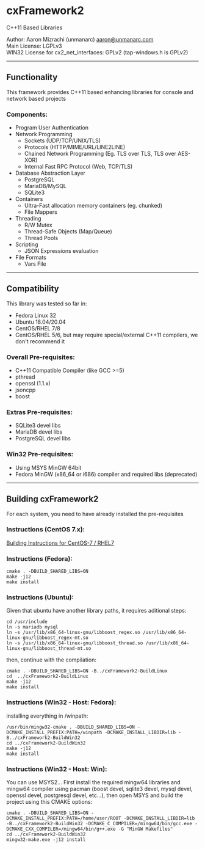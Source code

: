 # cxFramework2 

C++11 Based Libraries  
  
Author: Aaron Mizrachi (unmanarc) <aaron@unmanarc.com>   
Main License: LGPLv3   
WIN32 License for cx2_net_interfaces: GPLv2 (tap-windows.h is GPLv2)  


***
## Functionality

This framework provides C++11 based enhancing libraries for console and network based projects

### Components:

* Program User Authentication
* Network Programming
  * Sockets (UDP/TCP/UNIX/TLS)
  * Protocols (HTTP/MIME/URL/LINE2LINE)
  * Chained Network Programming (Eg. TLS over TLS, TLS over AES-XOR)
  * Internal Fast RPC Protocol (Web, TCP/TLS)
* Database Abstraction Layer
  * PostgreSQL
  * MariaDB/MySQL
  * SQLite3
* Containers
  * Ultra-Fast allocation memory containers (eg. chunked)
  * File Mappers
* Threading
  * R/W Mutex
  * Thread-Safe Objects (Map/Queue)
  * Thread Pools
* Scripting
  * JSON Expressions evaluation
* File Formats
  * Vars File

***
## Compatibility

This library was tested so far in:

* Fedora Linux 32
* Ubuntu 18.04/20.04
* CentOS/RHEL 7/8
* CentOS/RHEL 5/6, but may require special/external C++11 compilers, we don't recommend it

### Overall Pre-requisites:

* C++11 Compatible Compiler (like GCC >=5)
* pthread
* openssl (1.1.x)
* jsoncpp
* boost

### Extras Pre-requisites:

* SQLite3 devel libs
* MariaDB devel libs
* PostgreSQL devel libs

### Win32 Pre-requisites:

* Using MSYS MinGW 64bit
* Fedora MinGW (x86_64 or i686) compiler and required libs (deprecated)

***
## Building cxFramework2

For each system, you need to have already installed the pre-requisites

### Instructions (CentOS 7.x):

[Building Instructions for CentOS-7 / RHEL7](INSTALL.CentOS7.md)

### Instructions (Fedora):

```
cmake . -DBUILD_SHARED_LIBS=ON
make -j12
make install
```

### Instructions (Ubuntu):

Given that ubuntu have another library paths, it requires aditional steps:

```
cd /usr/include
ln -s mariadb mysql
ln -s /usr/lib/x86_64-linux-gnu/libboost_regex.so /usr/lib/x86_64-linux-gnu/libboost_regex-mt.so
ln -s /usr/lib/x86_64-linux-gnu/libboost_thread.so /usr/lib/x86_64-linux-gnu/libboost_thread-mt.so
```

then, continue with the compilation:
```
cmake . -DBUILD_SHARED_LIBS=ON -B../cxFramework2-BuildLinux
cd  ../cxFramework2-BuildLinux
make -j12
make install
```
### Instructions (Win32 - Host: Fedora):

installing everything in /winpath:

```
/usr/bin/mingw32-cmake . -DBUILD_SHARED_LIBS=ON -DCMAKE_INSTALL_PREFIX:PATH=/winpath -DCMAKE_INSTALL_LIBDIR=lib -B../cxFramework2-BuildWin32
cd ../cxFramework2-BuildWin32
make -j12
make install
```


### Instructions (Win32 - Host: Win):

You can use MSYS2... First install the required mingw64 libraries and mingw64 compiler using pacman (boost devel, sqlite3 devel, mysql devel, openssl devel, postgresql devel, etc...), then open MSYS and build the project using this CMAKE options:

```
cmake . -DBUILD_SHARED_LIBS=ON -DCMAKE_INSTALL_PREFIX:PATH=/home/user/ROOT -DCMAKE_INSTALL_LIBDIR=lib -B../cxFramework2-BuildWin32 -DCMAKE_C_COMPILER=/mingw64/bin/gcc.exe -DCMAKE_CXX_COMPILER=/mingw64/bin/g++.exe -G "MinGW Makefiles"
cd ../cxFramework2-BuildWin32
mingw32-make.exe -j12 install
```





